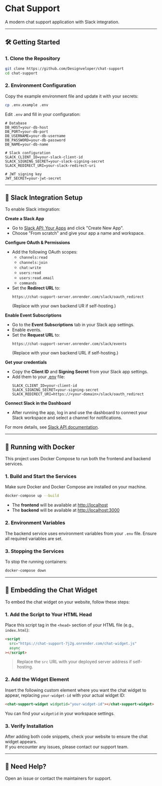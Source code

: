 # Chat Support

A modern chat support application with Slack integration.

---

## 🛠️ Getting Started

### 1. Clone the Repository

```bash
git clone https://github.com/Designveloper/chat-support
cd chat-support
```

### 2. Environment Configuration

Copy the example environment file and update it with your secrets:

```bash
cp .env.example .env
```

Edit `.env` and fill in your configuration:

```env
# Database
DB_HOST=your-db-host
DB_PORT=your-db-port
DB_USERNAME=your-db-username
DB_PASSWORD=your-db-password
DB_NAME=your-db-name

# Slack configuration
SLACK_CLIENT_ID=your-slack-client-id
SLACK_SIGNING_SECRET=your-slack-signing-secret
SLACK_REDIRECT_URI=your-slack-redirect-uri

# JWT signing key
JWT_SECRET=your-jwt-secret
```

---

## 🔗 Slack Integration Setup

To enable Slack integration:

**Create a Slack App**

- Go to [Slack API: Your Apps](https://api.slack.com/apps) and click "Create New App".
- Choose "From scratch" and give your app a name and workspace.

**Configure OAuth & Permissions**

- Add the following OAuth scopes:
  - `channels:read`
  - `channels:join`
  - `chat:write`
  - `users:read`
  - `users:read.email`
  - `commands`
- Set the **Redirect URL** to:
  ```
  https://chat-support-server.onrender.com/slack/oauth_redirect
  ```
  (Replace with your own backend UR if self-hosting.)

**Enable Event Subscriptions**

- Go to the **Event Subscriptions** tab in your Slack app settings.
- Enable events.
- Set the **Request URL** to:
  ```
  https://chat-support-server.onrender.com/slack/events
  ```
  (Replace with your own backend URL if self-hosting.)

**Get your credentials**

- Copy the **Client ID** and **Signing Secret** from your Slack app settings.
- Add them to your [.env](http://_vscodecontentref_/1) file:
  ```
  SLACK_CLIENT_ID=your-client-id
  SLACK_SIGNING_SECRET=your-signing-secret
  SLACK_REDIRECT_URI=https://<your-domain>/slack/oauth_redirect
  ```

**Connect Slack in the Dashboard**

- After running the app, log in and use the dashboard to connect your Slack workspace and select a channel for notifications.

For more details, see [Slack API documentation](https://api.slack.com/).

---

## 🚀 Running with Docker

This project uses Docker Compose to run both the frontend and backend services.

### 1. Build and Start the Services

Make sure Docker and Docker Compose are installed on your machine.

```bash
docker-compose up --build
```

- The **frontend** will be available at [http://localhost](http://localhost)
- The **backend** will be available at [http://localhost:3000](http://localhost:3000)

### 2. Environment Variables

The backend service uses environment variables from your `.env` file. Ensure all required variables are set.

### 3. Stopping the Services

To stop the running containers:

```bash
docker-compose down
```

---

## 🧩 Embedding the Chat Widget

To embed the chat widget on your website, follow these steps:

### 1. Add the Script to Your HTML Head

Place this script tag in the `<head>` section of your HTML file (e.g., `index.html`):

```html
<script
  src="https://chat-support-7j2g.onrender.com/chat-widget.js"
  async
></script>
```

> Replace the `src` URL with your deployed server address if self-hosting.

### 2. Add the Widget Element

Insert the following custom element where you want the chat widget to appear, replacing `your-widget-id` with your actual widget ID:

```html
<chat-support-widget widgetid="your-widget-id"></chat-support-widget>
```

You can find your `widgetid` in your workspace settings.

### 3. Verify Installation

After adding both code snippets, check your website to ensure the chat widget appears.  
If you encounter any issues, please contact our support team.

---

## 📢 Need Help?

Open an issue or contact the maintainers for support.

